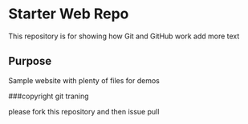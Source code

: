 # Starter Web Repo

This repository is for showing how Git and GitHub work
add more text
## Purpose

Sample website with plenty of files for demos

###copyright
git traning

please fork this repository and then issue pull